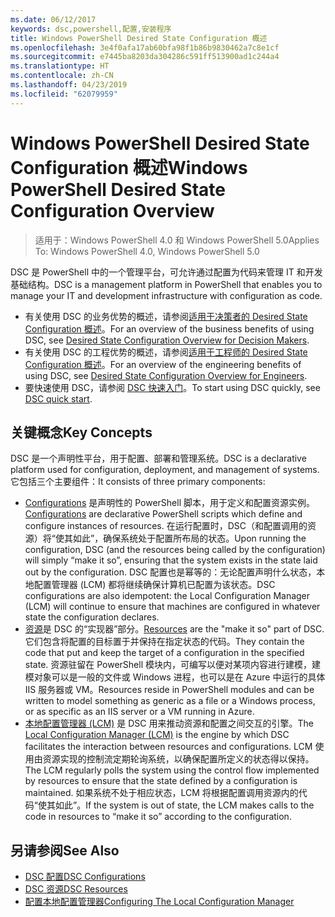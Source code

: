 ```yaml
---
ms.date: 06/12/2017
keywords: dsc,powershell,配置,安装程序
title: Windows PowerShell Desired State Configuration 概述
ms.openlocfilehash: 3e4f0afa17ab60bfa98f1b86b9830462a7c8e1cf
ms.sourcegitcommit: e7445ba8203da304286c591ff513900ad1c244a4
ms.translationtype: HT
ms.contentlocale: zh-CN
ms.lasthandoff: 04/23/2019
ms.locfileid: "62079959"
---
```

# <a name="windows-powershell-desired-state-configuration-overview"></a><span data-ttu-id="b7a95-103">Windows PowerShell Desired State Configuration 概述</span><span class="sxs-lookup"><span data-stu-id="b7a95-103">Windows PowerShell Desired State Configuration Overview</span></span>

> <span data-ttu-id="b7a95-104">适用于：Windows PowerShell 4.0 和 Windows PowerShell 5.0</span><span class="sxs-lookup"><span data-stu-id="b7a95-104">Applies To: Windows PowerShell 4.0, Windows PowerShell 5.0</span></span>

<span data-ttu-id="b7a95-105">DSC 是 PowerShell 中的一个管理平台，可允许通过配置为代码来管理 IT 和开发基础结构。</span><span class="sxs-lookup"><span data-stu-id="b7a95-105">DSC is a management platform in PowerShell that enables you to manage your IT and development infrastructure with configuration as code.</span></span>

- <span data-ttu-id="b7a95-106">有关使用 DSC 的业务优势的概述，请参阅[适用于决策者的 Desired State Configuration 概述](decisionMaker.md)。</span><span class="sxs-lookup"><span data-stu-id="b7a95-106">For an overview of the business benefits of using DSC, see [Desired State Configuration Overview for Decision Makers](decisionMaker.md).</span></span>
- <span data-ttu-id="b7a95-107">有关使用 DSC 的工程优势的概述，请参阅[适用于工程师的 Desired State Configuration 概述](DscForEngineers.md)。</span><span class="sxs-lookup"><span data-stu-id="b7a95-107">For an overview of the engineering benefits of using DSC, see [Desired State Configuration Overview for Engineers](DscForEngineers.md).</span></span>
- <span data-ttu-id="b7a95-108">要快速使用 DSC，请参阅 [DSC 快速入门](../quickstarts/website-quickstart.md)。</span><span class="sxs-lookup"><span data-stu-id="b7a95-108">To start using DSC quickly, see [DSC quick start](../quickstarts/website-quickstart.md).</span></span>

## <a name="key-concepts"></a><span data-ttu-id="b7a95-109">关键概念</span><span class="sxs-lookup"><span data-stu-id="b7a95-109">Key Concepts</span></span>

<span data-ttu-id="b7a95-110">DSC 是一个声明性平台，用于配置、部署和管理系统。</span><span class="sxs-lookup"><span data-stu-id="b7a95-110">DSC is a declarative platform used for configuration, deployment, and management of systems.</span></span> <span data-ttu-id="b7a95-111">它包括三个主要组件：</span><span class="sxs-lookup"><span data-stu-id="b7a95-111">It consists of three primary components:</span></span>

- <span data-ttu-id="b7a95-112">[Configurations](../configurations/configurations.md) 是声明性的 PowerShell 脚本，用于定义和配置资源实例。</span><span class="sxs-lookup"><span data-stu-id="b7a95-112">[Configurations](../configurations/configurations.md) are declarative PowerShell scripts which define and configure instances of resources.</span></span>
    <span data-ttu-id="b7a95-113">在运行配置时，DSC（和配置调用的资源）将“使其如此”，确保系统处于配置所布局的状态。</span><span class="sxs-lookup"><span data-stu-id="b7a95-113">Upon running the configuration, DSC (and the resources being called by the configuration) will simply “make it so”, ensuring that the system exists in the state laid out by the configuration.</span></span>
    <span data-ttu-id="b7a95-114">DSC 配置也是幂等的：无论配置声明什么状态，本地配置管理器 (LCM) 都将继续确保计算机已配置为该状态。</span><span class="sxs-lookup"><span data-stu-id="b7a95-114">DSC configurations are also idempotent: the Local Configuration Manager (LCM) will continue to ensure that machines are configured in whatever state the configuration declares.</span></span>
- <span data-ttu-id="b7a95-115">[资源](../resources/resources.md)是 DSC 的“实现器”部分。</span><span class="sxs-lookup"><span data-stu-id="b7a95-115">[Resources](../resources/resources.md) are the "make it so" part of DSC.</span></span> <span data-ttu-id="b7a95-116">它们包含将配置的目标置于并保持在指定状态的代码。</span><span class="sxs-lookup"><span data-stu-id="b7a95-116">They contain the code that put and keep the target of a configuration in the specified state.</span></span>
    <span data-ttu-id="b7a95-117">资源驻留在 PowerShell 模块内，可编写以便对某项内容进行建模，建模对象可以是一般的文件或 Windows 进程，也可以是在 Azure 中运行的具体 IIS 服务器或 VM。</span><span class="sxs-lookup"><span data-stu-id="b7a95-117">Resources reside in PowerShell modules and can be written to model something as generic as a file or a Windows process, or as specific as an IIS server or a VM running in Azure.</span></span>
- <span data-ttu-id="b7a95-118">[本地配置管理器 (LCM)](../managing-nodes/metaConfig.md) 是 DSC 用来推动资源和配置之间交互的引擎。</span><span class="sxs-lookup"><span data-stu-id="b7a95-118">The [Local Configuration Manager (LCM)](../managing-nodes/metaConfig.md) is the engine by which DSC facilitates the interaction between resources and configurations.</span></span>
    <span data-ttu-id="b7a95-119">LCM 使用由资源实现的控制流定期轮询系统，以确保配置所定义的状态得以保持。</span><span class="sxs-lookup"><span data-stu-id="b7a95-119">The LCM regularly polls the system using the control flow implemented by resources to ensure that the state defined by a configuration is maintained.</span></span>
    <span data-ttu-id="b7a95-120">如果系统不处于相应状态，LCM 将根据配置调用资源内的代码“使其如此”。</span><span class="sxs-lookup"><span data-stu-id="b7a95-120">If the system is out of state, the LCM makes calls to the code in resources to “make it so” according to the configuration.</span></span>

## <a name="see-also"></a><span data-ttu-id="b7a95-121">另请参阅</span><span class="sxs-lookup"><span data-stu-id="b7a95-121">See Also</span></span>

- [<span data-ttu-id="b7a95-122">DSC 配置</span><span class="sxs-lookup"><span data-stu-id="b7a95-122">DSC Configurations</span></span>](../configurations/configurations.md)
- [<span data-ttu-id="b7a95-123">DSC 资源</span><span class="sxs-lookup"><span data-stu-id="b7a95-123">DSC Resources</span></span>](../resources/resources.md)
- [<span data-ttu-id="b7a95-124">配置本地配置管理器</span><span class="sxs-lookup"><span data-stu-id="b7a95-124">Configuring The Local Configuration Manager</span></span>](../managing-nodes/metaConfig.md)
